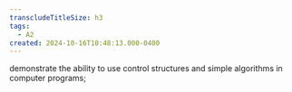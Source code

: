 ```yaml
---
transcludeTitleSize: h3
tags:
  - A2
created: 2024-10-16T10:48:13.000-0400
---
```

demonstrate the ability to use control structures and simple algorithms in computer programs;